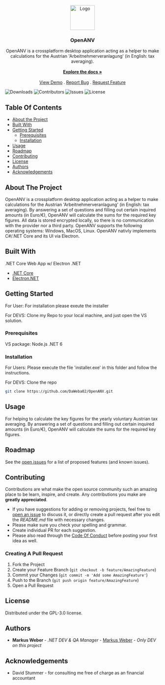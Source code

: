 <br/>
<p align="center">
  <a href="https://github.com/DaWeba02/OpenANV">
    <img src="https://cdn2.iconfinder.com/data/icons/business-and-finance-385/30/euro_currency_money_business_finance_bank-_39-128.png" alt="Logo" width="80" height="80">
  </a>

  <h3 align="center">OpenANV</h3>

  <p align="center">
    OpenANV is a crossplatform desktop application acting as a helper to make calculations for the Austrian 'Arbeitnehmerveranlagung' (in English: tax averaging).
    <br/>
    <br/>
    <a href="https://github.com/DaWeba02/OpenANV"><strong>Explore the docs »</strong></a>
    <br/>
    <br/>
    <a href="https://github.com/DaWeba02/OpenANV">View Demo</a>
    .
    <a href="https://github.com/DaWeba02/OpenANV/issues">Report Bug</a>
    .
    <a href="https://github.com/DaWeba02/OpenANV/issues">Request Feature</a>
  </p>
</p>

![Downloads](https://img.shields.io/github/downloads/DaWeba02/OpenANV/total) ![Contributors](https://img.shields.io/github/contributors/DaWeba02/OpenANV?color=dark-green) ![Issues](https://img.shields.io/github/issues/DaWeba02/OpenANV) ![License](https://img.shields.io/github/license/DaWeba02/OpenANV) 

## Table Of Contents

* [About the Project](#about-the-project)
* [Built With](#built-with)
* [Getting Started](#getting-started)
  * [Prerequisites](#prerequisites)
  * [Installation](#installation)
* [Usage](#usage)
* [Roadmap](#roadmap)
* [Contributing](#contributing)
* [License](#license)
* [Authors](#authors)
* [Acknowledgements](#acknowledgements)

## About The Project

OpenANV is a crossplatform desktop application acting as a helper to make calculations for the Austrian 'Arbeitnehmerveranlagung' (in English: tax averaging).
By answering a set of questions and filling out certain inquired amounts (in Euro/€), OpenANV will calculate the sums for the required key figures.
All data is stored encrypted locally, so there is no communication with the provider nor a third party.
OpenANV supports the following operating systems: Windows, MacOS, Linux.
OpenANV nativly implements C#/.NET Core and its UI via Electron.


## Built With

.NET Core Web App w/ Electron .NET

* [.NET Core](https://dotnet.microsoft.com/en-us/)
* [Electron.NET](https://www.electronjs.org/)

## Getting Started

For User: For installation please exeute the installer

For DEVS: Clone my Repo to your local machine, and just open the VS solution.

### Prerequisites

VS package: Node.js
.NET 6

### Installation

For Users: Please execute the file 'installer.exe' in this folder and follow the instructions.

For DEVS: Clone the repo
```sh
git clone https://github.com/DaWeba02/OpenANV.git
```

## Usage

For helping to calculate the key figures for the yearly voluntary Austrian tax averaging.
By answering a set of questions and filling out certain inquired amounts (in Euro/€), OpenANV will calculate the sums for the required key figures.

## Roadmap

See the [open issues](https://github.com/DaWeba02/OpenANV/issues) for a list of proposed features (and known issues).

## Contributing

Contributions are what make the open source community such an amazing place to be learn, inspire, and create. Any contributions you make are **greatly appreciated**.
* If you have suggestions for adding or removing projects, feel free to [open an issue](https://github.com/DaWeba02/OpenANV/issues/new) to discuss it, or directly create a pull request after you edit the *README.md* file with necessary changes.
* Please make sure you check your spelling and grammar.
* Create individual PR for each suggestion.
* Please also read through the [Code Of Conduct](https://github.com/DaWeba02/OpenANV/blob/main/CODE_OF_CONDUCT.md) before posting your first idea as well.

### Creating A Pull Request

1. Fork the Project
2. Create your Feature Branch (`git checkout -b feature/AmazingFeature`)
3. Commit your Changes (`git commit -m 'Add some AmazingFeature'`)
4. Push to the Branch (`git push origin feature/AmazingFeature`)
5. Open a Pull Request

## License

Distributed under the GPL-3.0 license.

## Authors

* **Markus Weber** - *.NET DEV & QA Manager* - [Markus Weber](https://github.com/DaWeba02) - *Only DEV on this project*

## Acknowledgements

* David Stummer - for consulting me free of charge as an financial accountant
